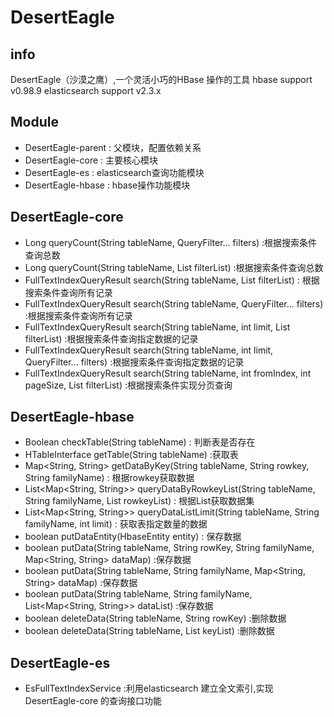 # DesertEagle #

## info ##
DesertEagle（沙漠之鹰）,一个灵活小巧的HBase 操作的工具
hbase         support v0.98.9
elasticsearch support v2.3.x

## Module ##

* DesertEagle-parent  	: 父模块，配置依赖关系
* DesertEagle-core  	: 主要核心模块
* DesertEagle-es	  	: elasticsearch查询功能模块
* DesertEagle-hbase   	: hbase操作功能模块


## DesertEagle-core ##

* Long queryCount(String tableName, QueryFilter... filters)		:根据搜索条件查询总数
* Long queryCount(String tableName, List<QueryFilter> filterList)	:根据搜索条件查询总数
* FullTextIndexQueryResult search(String tableName, List<QueryFilter> filterList)	: 根据搜索条件查询所有记录
* FullTextIndexQueryResult search(String tableName, QueryFilter... filters)		:根据搜索条件查询所有记录
* FullTextIndexQueryResult search(String tableName, int limit, List<QueryFilter> filterList)	:根据搜索条件查询指定数据的记录	
* FullTextIndexQueryResult search(String tableName, int limit, QueryFilter... filters)		:根据搜索条件查询指定数据的记录
* FullTextIndexQueryResult search(String tableName, int fromIndex, int pageSize, List<QueryFilter> filterList)	:根据搜索条件实现分页查询

## DesertEagle-hbase ##

* Boolean checkTable(String tableName)	: 判断表是否存在
* HTableInterface getTable(String tableName)	:获取表
* Map<String, String> getDataByKey(String tableName, String rowkey, String familyName)	: 根据rowkey获取数据
* List<Map<String, String>> queryDataByRowkeyList(String tableName, String familyName, List<String> rowkeyList) : 根据List<rowkey>获取数据集
* List<Map<String, String>> queryDataListLimit(String tableName, String familyName, int limit)	: 获取表指定数量的数据
* boolean putDataEntity(HbaseEntity entity)	: 保存数据
* boolean putData(String tableName, String rowKey, String familyName, Map<String, String> dataMap)	:保存数据
* boolean putData(String tableName, String familyName, Map<String, String> dataMap)		:保存数据
* boolean putData(String tableName, String familyName, List<Map<String, String>> dataList)		:保存数据
* boolean deleteData(String tableName, String rowKey)	:删除数据
* boolean deleteData(String tableName, List<String> keyList)	:删除数据

## DesertEagle-es ##

* EsFullTextIndexService	:利用elasticsearch 建立全文索引,实现 DesertEagle-core 的查询接口功能